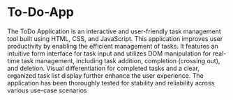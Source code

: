 # To-Do-App
The ToDo Application is an interactive and user-friendly task management tool built using HTML, CSS, and JavaScript. This application improves user productivity by enabling the efficient management of tasks. It features an intuitive form interface for task input and utilizes DOM manipulation for real-time task management, including task addition, completion (crossing out), and deletion. Visual differentiation for completed tasks and a clear, organized task list display further enhance the user experience. The application has been thoroughly tested for stability and reliability across various use-case scenarios
